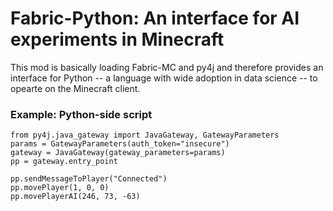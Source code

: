 # Fabric-Python: An interface for AI experiments in Minecraft

This mod is basically loading Fabric-MC and py4j and therefore provides an interface for Python -- a language with wide adoption in data science -- to opearte on the Minecraft client.

### Example: Python-side script
```
from py4j.java_gateway import JavaGateway, GatewayParameters
params = GatewayParameters(auth_token="insecure")
gateway = JavaGateway(gateway_parameters=params)
pp = gateway.entry_point

pp.sendMessageToPlayer("Connected")
pp.movePlayer(1, 0, 0)
pp.movePlayerAI(246, 73, -63)
```
